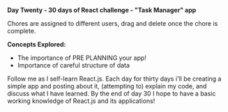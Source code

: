 **Day Twenty - 30 days of React challenge - "Task Manager" app**

Chores are assigned to different users, drag and delete once the chore is complete.

**Concepts Explored:**

- The importance of PRE PLANNING your app!
- Importance of careful structure of data

Follow me as I self-learn React.js. Each day for thirty days i'll be creating a simple app and posting about it, (attempting to) explain my code, and discuss what I have learned. By the end of day 30 I hope to have a basic working knowledge of React.js and its applications!
